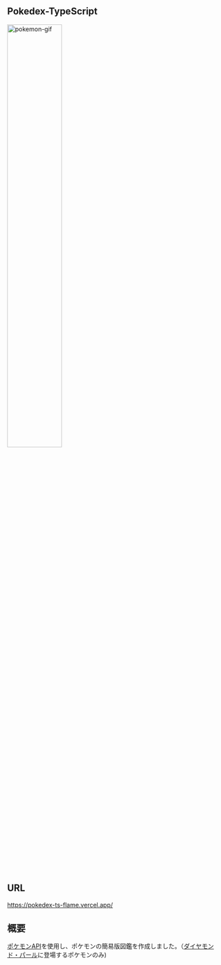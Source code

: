 ## Pokedex-TypeScript

<img src="https://user-images.githubusercontent.com/57553474/146722928-ee969a91-3013-4d1c-98ff-9f4ac905a20c.gif" alt="pokemon-gif" width="50%">

## URL

https://pokedex-ts-flame.vercel.app/

## 概要

[ポケモンAPI](https://pokeapi.co/)を使用し、ポケモンの簡易版図鑑を作成しました。（[ダイヤモンド・パール](https://www.pokemon.co.jp/ex/bdsp/ja/)に登場するポケモンのみ)
